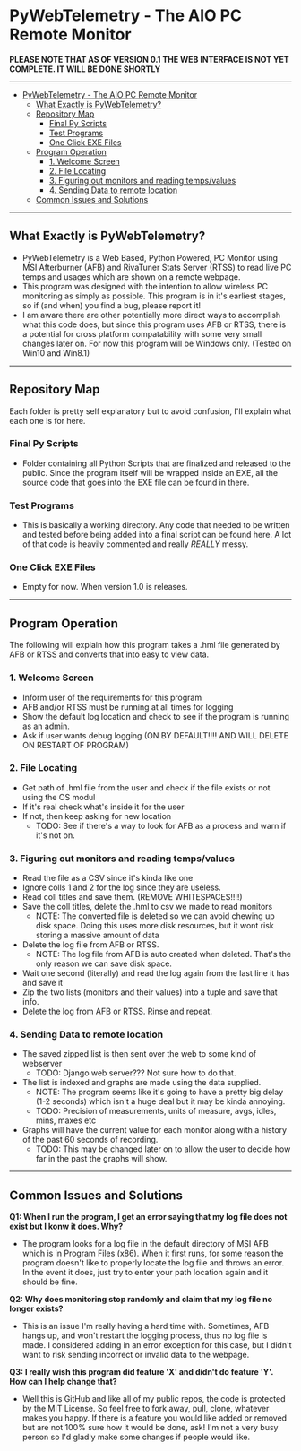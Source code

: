 # PyWebTelemetry - The AIO PC Remote Monitor
**PLEASE NOTE THAT AS OF VERSION 0.1 THE WEB INTERFACE IS NOT YET COMPLETE. IT WILL BE DONE SHORTLY**

---

<!-- TOC -->

- [PyWebTelemetry - The AIO PC Remote Monitor](#pywebtelemetry---the-aio-pc-remote-monitor)
    - [What Exactly is PyWebTelemetry?](#what-exactly-is-pywebtelemetry)
    - [Repository Map](#repository-map)
        - [Final Py Scripts](#final-py-scripts)
        - [Test Programs](#test-programs)
        - [One Click EXE Files](#one-click-exe-files)
    - [Program Operation](#program-operation)
        - [1. Welcome Screen](#1-welcome-screen)
        - [2. File Locating](#2-file-locating)
        - [3. Figuring out monitors and reading temps/values](#3-figuring-out-monitors-and-reading-tempsvalues)
        - [4. Sending Data to remote location](#4-sending-data-to-remote-location)
    - [Common Issues and Solutions](#common-issues-and-solutions)

<!-- /TOC -->

---

## What Exactly is PyWebTelemetry?
  - PyWebTelemetry is a Web Based, Python Powered, PC Monitor using MSI Afterburner (AFB) and RivaTuner Stats Server (RTSS) to read live PC temps and usages which are shown on a remote webpage.
  - This program was designed with the intention to allow wireless PC monitoring as simply as possible.  This program is in it's earliest stages, so if (and when) you find a bug, please report it! 
  - I am aware there are other potentially more direct ways to accomplish what this code does, but since this program uses AFB or RTSS, there is a potential for cross platform compatability with some very small changes later on.  For now this program will be Windows only. (Tested on Win10 and Win8.1)

---

## Repository Map
Each folder is pretty self explanatory but to avoid confusion, I'll explain what each one is for here.

### Final Py Scripts
- Folder containing all Python Scripts that are finalized and released to the public.  Since the program itself will be wrapped inside an EXE, all the source code that goes into the EXE file can be found in there.

### Test Programs
- This is basically a working directory.  Any code that needed to be written and tested before being added into a final script can be found here. A lot of that code is heavily commented and really *REALLY* messy.  

### One Click EXE Files
- Empty for now.  When version 1.0 is releases.



---

## Program Operation
The following will explain how this program takes a .hml file generated by AFB or RTSS and converts that into easy to view data. 

### 1. Welcome Screen
- Inform user of the requirements for this program 
- AFB and/or RTSS must be running at all times for logging
- Show the default log location and check to see if the program is running as an admin.
- Ask if user wants debug logging (ON BY DEFAULT!!!! AND WILL DELETE ON RESTART OF PROGRAM)

### 2. File Locating
   - Get path of .hml file from the user and check if the file exists or not using the OS modul
   - If it's real check what's inside it for the user
   - If not, then keep asking for new location
       - TODO: See if there's a way to look for AFB as a process and warn if it's not on.

### 3. Figuring out monitors and reading temps/values
- Read the file as a CSV since it's kinda like one
- Ignore colls 1 and 2 for the log since they are useless.
- Read coll titles and save them.  (REMOVE WHITESPACES!!!!)
- Save the coll titles, delete the .hml to csv we made to read monitors
    - NOTE: The converted file is deleted so we can avoid chewing up disk space. Doing this uses more disk resources, but it wont risk storing a massive amount of data
- Delete the log file from AFB or RTSS.
    - NOTE: The log file from AFB is auto created when deleted. That's the only reason we can save disk space.
- Wait one second (literally) and read the log again from the last line it has and save it
- Zip the two lists (monitors and their values) into a tuple and save that info. 
- Delete the log from AFB or RTSS. Rinse and repeat.

### 4. Sending Data to remote location
- The saved zipped list is then sent over the web to some kind of webserver
    - TODO: Django web server??? Not sure how to do that.
- The list is indexed and graphs are made using the data supplied.
    - NOTE: The program seems like it's going to have a pretty big delay (1-2 seconds) which isn't a huge deal but it may be kinda annoying.  
    - TODO: Precision of measurements, units of measure, avgs, idles, mins, maxes etc
- Graphs will have the current value for each monitor along with a history of the past 60 seconds of recording. 
    - TODO: This may be changed later on to allow the user to decide how far in the past the graphs will show.

---

## Common Issues and Solutions
**Q1: When I run the program, I get an error saying that my log file does not exist but I konw it does. Why?**
   - The program looks for a log file in the default directory of MSI AFB which is in Program Files (x86).  When it first runs, for some reason the program doesn't like to properly locate the log file and throws an error.  In the event it does, just try to enter your path location again and it should be fine.

**Q2: Why does monitoring stop randomly and claim that my log file no longer exists?**
   - This is an issue I'm really having a hard time with.  Sometimes, AFB hangs up, and won't restart the logging process, thus no log file is made. I considered adding in an error exception for this case, but I didn't want to risk sending incorrect or invalid data to the webpage.

**Q3: I really wish this program did feature 'X' and didn't do feature 'Y'. How can I help change that?**
   - Well this is GitHub and like all of my public repos, the code is protected by the MIT License.  So feel free to fork away, pull, clone, whatever makes you happy.  If there is a feature you would like added or removed but are not 100% sure how it would be done, ask! I'm not a very busy person so I'd gladly make some changes if people would like. 